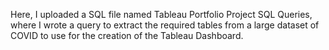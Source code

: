 Here, I uploaded a SQL file named Tableau Portfolio Project SQL Queries,
where I wrote a query to extract the required tables from a large dataset of COVID to use for the creation of the Tableau Dashboard.
